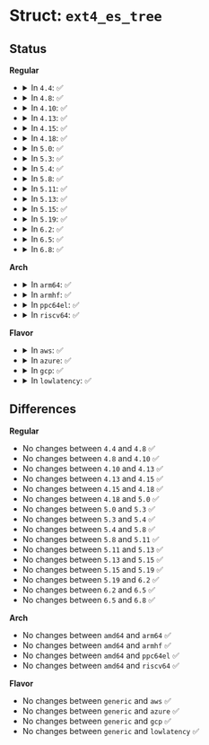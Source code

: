 # Struct: <code>ext4_es_tree</code>

## Status
<b>Regular</b>
<ul>
<li>
<details>
<summary>In <code>4.4</code>: ✅</summary>

```c
struct ext4_es_tree {
    struct rb_root root;
    struct extent_status *cache_es;
};
```
</details>
</li>
<li>
<details>
<summary>In <code>4.8</code>: ✅</summary>

```c
struct ext4_es_tree {
    struct rb_root root;
    struct extent_status *cache_es;
};
```
</details>
</li>
<li>
<details>
<summary>In <code>4.10</code>: ✅</summary>

```c
struct ext4_es_tree {
    struct rb_root root;
    struct extent_status *cache_es;
};
```
</details>
</li>
<li>
<details>
<summary>In <code>4.13</code>: ✅</summary>

```c
struct ext4_es_tree {
    struct rb_root root;
    struct extent_status *cache_es;
};
```
</details>
</li>
<li>
<details>
<summary>In <code>4.15</code>: ✅</summary>

```c
struct ext4_es_tree {
    struct rb_root root;
    struct extent_status *cache_es;
};
```
</details>
</li>
<li>
<details>
<summary>In <code>4.18</code>: ✅</summary>

```c
struct ext4_es_tree {
    struct rb_root root;
    struct extent_status *cache_es;
};
```
</details>
</li>
<li>
<details>
<summary>In <code>5.0</code>: ✅</summary>

```c
struct ext4_es_tree {
    struct rb_root root;
    struct extent_status *cache_es;
};
```
</details>
</li>
<li>
<details>
<summary>In <code>5.3</code>: ✅</summary>

```c
struct ext4_es_tree {
    struct rb_root root;
    struct extent_status *cache_es;
};
```
</details>
</li>
<li>
<details>
<summary>In <code>5.4</code>: ✅</summary>

```c
struct ext4_es_tree {
    struct rb_root root;
    struct extent_status *cache_es;
};
```
</details>
</li>
<li>
<details>
<summary>In <code>5.8</code>: ✅</summary>

```c
struct ext4_es_tree {
    struct rb_root root;
    struct extent_status *cache_es;
};
```
</details>
</li>
<li>
<details>
<summary>In <code>5.11</code>: ✅</summary>

```c
struct ext4_es_tree {
    struct rb_root root;
    struct extent_status *cache_es;
};
```
</details>
</li>
<li>
<details>
<summary>In <code>5.13</code>: ✅</summary>

```c
struct ext4_es_tree {
    struct rb_root root;
    struct extent_status *cache_es;
};
```
</details>
</li>
<li>
<details>
<summary>In <code>5.15</code>: ✅</summary>

```c
struct ext4_es_tree {
    struct rb_root root;
    struct extent_status *cache_es;
};
```
</details>
</li>
<li>
<details>
<summary>In <code>5.19</code>: ✅</summary>

```c
struct ext4_es_tree {
    struct rb_root root;
    struct extent_status *cache_es;
};
```
</details>
</li>
<li>
<details>
<summary>In <code>6.2</code>: ✅</summary>

```c
struct ext4_es_tree {
    struct rb_root root;
    struct extent_status *cache_es;
};
```
</details>
</li>
<li>
<details>
<summary>In <code>6.5</code>: ✅</summary>

```c
struct ext4_es_tree {
    struct rb_root root;
    struct extent_status *cache_es;
};
```
</details>
</li>
<li>
<details>
<summary>In <code>6.8</code>: ✅</summary>

```c
struct ext4_es_tree {
    struct rb_root root;
    struct extent_status *cache_es;
};
```
</details>
</li>
</ul>
<b>Arch</b>
<ul>
<li>
<details>
<summary>In <code>arm64</code>: ✅</summary>

```c
struct ext4_es_tree {
    struct rb_root root;
    struct extent_status *cache_es;
};
```
</details>
</li>
<li>
<details>
<summary>In <code>armhf</code>: ✅</summary>

```c
struct ext4_es_tree {
    struct rb_root root;
    struct extent_status *cache_es;
};
```
</details>
</li>
<li>
<details>
<summary>In <code>ppc64el</code>: ✅</summary>

```c
struct ext4_es_tree {
    struct rb_root root;
    struct extent_status *cache_es;
};
```
</details>
</li>
<li>
<details>
<summary>In <code>riscv64</code>: ✅</summary>

```c
struct ext4_es_tree {
    struct rb_root root;
    struct extent_status *cache_es;
};
```
</details>
</li>
</ul>
<b>Flavor</b>
<ul>
<li>
<details>
<summary>In <code>aws</code>: ✅</summary>

```c
struct ext4_es_tree {
    struct rb_root root;
    struct extent_status *cache_es;
};
```
</details>
</li>
<li>
<details>
<summary>In <code>azure</code>: ✅</summary>

```c
struct ext4_es_tree {
    struct rb_root root;
    struct extent_status *cache_es;
};
```
</details>
</li>
<li>
<details>
<summary>In <code>gcp</code>: ✅</summary>

```c
struct ext4_es_tree {
    struct rb_root root;
    struct extent_status *cache_es;
};
```
</details>
</li>
<li>
<details>
<summary>In <code>lowlatency</code>: ✅</summary>

```c
struct ext4_es_tree {
    struct rb_root root;
    struct extent_status *cache_es;
};
```
</details>
</li>
</ul>

## Differences
<b>Regular</b>
<ul>
<li>
No changes between <code>4.4</code> and <code>4.8</code> ✅
</li>
<li>
No changes between <code>4.8</code> and <code>4.10</code> ✅
</li>
<li>
No changes between <code>4.10</code> and <code>4.13</code> ✅
</li>
<li>
No changes between <code>4.13</code> and <code>4.15</code> ✅
</li>
<li>
No changes between <code>4.15</code> and <code>4.18</code> ✅
</li>
<li>
No changes between <code>4.18</code> and <code>5.0</code> ✅
</li>
<li>
No changes between <code>5.0</code> and <code>5.3</code> ✅
</li>
<li>
No changes between <code>5.3</code> and <code>5.4</code> ✅
</li>
<li>
No changes between <code>5.4</code> and <code>5.8</code> ✅
</li>
<li>
No changes between <code>5.8</code> and <code>5.11</code> ✅
</li>
<li>
No changes between <code>5.11</code> and <code>5.13</code> ✅
</li>
<li>
No changes between <code>5.13</code> and <code>5.15</code> ✅
</li>
<li>
No changes between <code>5.15</code> and <code>5.19</code> ✅
</li>
<li>
No changes between <code>5.19</code> and <code>6.2</code> ✅
</li>
<li>
No changes between <code>6.2</code> and <code>6.5</code> ✅
</li>
<li>
No changes between <code>6.5</code> and <code>6.8</code> ✅
</li>
</ul>
<b>Arch</b>
<ul>
<li>
No changes between <code>amd64</code> and <code>arm64</code> ✅
</li>
<li>
No changes between <code>amd64</code> and <code>armhf</code> ✅
</li>
<li>
No changes between <code>amd64</code> and <code>ppc64el</code> ✅
</li>
<li>
No changes between <code>amd64</code> and <code>riscv64</code> ✅
</li>
</ul>
<b>Flavor</b>
<ul>
<li>
No changes between <code>generic</code> and <code>aws</code> ✅
</li>
<li>
No changes between <code>generic</code> and <code>azure</code> ✅
</li>
<li>
No changes between <code>generic</code> and <code>gcp</code> ✅
</li>
<li>
No changes between <code>generic</code> and <code>lowlatency</code> ✅
</li>
</ul>
